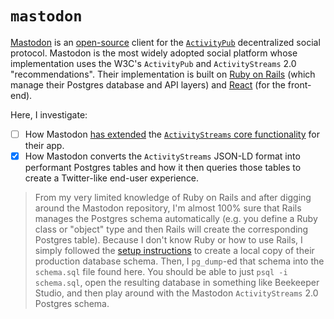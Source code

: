 # `mastodon`

[Mastodon](https://joinmastodon.org) is an [open-source](https://github.com/mastodon/mastodon) client for the [`ActivityPub`](https://activitypub.rocks) decentralized social protocol.
Mastodon is the most widely adopted social platform whose implementation uses the W3C's `ActivityPub` and `ActivityStreams` 2.0 "recommendations".
Their implementation is built on [Ruby on Rails](https://rubyonrails.org) (which manage their Postgres database and API layers) and [React](https://reactjs.org) (for the front-end).

Here, I investigate:

- [ ] How Mastodon [has extended](https://github.com/mastodon/mastodon/blob/main/FEDERATION.md) the [`ActivityStreams` core functionality](https://www.w3.org/TR/activitystreams-core/#extensibility) for their app.
- [x] How Mastodon converts the `ActivityStreams` JSON-LD format into performant Postgres tables and how it then queries those tables to create a Twitter-like end-user experience.

> From my very limited knowledge of Ruby on Rails and after digging around the Mastodon repository, I'm almost 100% sure that Rails manages the Postgres schema automatically (e.g. you define a Ruby class or "object" type and then Rails will create the corresponding Postgres table).
> Because I don't know Ruby or how to use Rails, I simply followed the [setup instructions](https://docs.joinmastodon.org/dev/setup) to create a local copy of their production database schema.
> Then, I `pg_dump`-ed that schema into the `schema.sql` file found here.
> You should be able to just `psql -i schema.sql`, open the resulting database in something like Beekeeper Studio, and then play around with the Mastodon `ActivityStreams` 2.0 Postgres schema.
